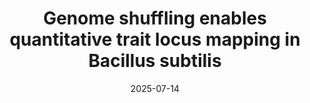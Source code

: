 ---
title: "Genome shuffling enables quantitative trait locus mapping in Bacillus subtilis"
collection: publications
category: manuscripts
permalink: /publication/2025-07-14-bacillus-subtilis-qtl-mapping
excerpt: 'Preprint describing the use of iterative genome shuffling to enable bacterial QTL mapping in *Bacillus subtilis*, revealing genotype–phenotype associations through recombination-enabled linkage analysis.'
date: 2025-07-14
venue: 'bioRxiv'
slidesurl: ''
paperurl: 'https://www.biorxiv.org/content/10.1101/2025.07.14.664384v1'
bibtexurl: ''
citation: 'Vasileva, D. P., Chhetri, H. B., Hochanadel, L. H., Streich, J. C., Lagergren, J. H., Lane, M. J., et al. (2025). “Genome shuffling enables quantitative trait locus mapping in Bacillus subtilis.” <i>bioRxiv</i>. https://doi.org/10.1101/2025.07.14.664384'
---